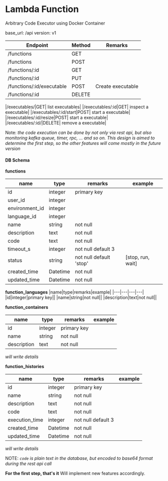 # Lambda Function
Arbitrary Code Executor using Docker Container

base_url: /api
version: v1

|Endpoint|Method|Remarks|
|---|---|---|
|/functions|GET||
|/functions|POST||
|/functions/:id|GET||
|/functions/:id|PUT||
|/functions/:id/executable|POST| Create executable|
|/functions/:id|DELETE|||

|/executables/|GET| list executables|
|/executables/:id|GET| inspect a executable|
|/executables/:id/start|POST| start a executable|
|/executables/:id/resize|POST| start a executable|
|/executables/:id/|DELETE| remove a executable|


Note: *the code execution can be done by not only via rest api, but also monitoring kafka queue, timer, rpc, ... and so on.
This design is aimed to determine the first step, so the other features will come mostly in the future version*

#### DB Schema

**functions**

|name|type|remarks|example|
|---|---|---|---|
|id|integer|primary key||
|user_id|integer|||
|environment_id|integer|||
|language_id|integer|||
|name|string|not null||
|description|text|not null||
|code|text|not null||
|timeout_s|integer|not null default 3||
|status|string|not null default 'stop'|[stop, run, wait]|
|created_time|Datetime|not null||
|updated_time|Datetime|not null|||


**function_languages**
|name|type|remarks|example|
|---|---|---|---|
|id|integer|primary key||
|name|string|not null||
|description|text|not null||


**function_containers**

|name|type|remarks|example|
|---|---|---|---|
|id|integer|primary key||
|name|string|not null||
|description|text|not null||


*will write details*


**function_histories**

|name|type|remarks|example|
|---|---|---|---|
|id|integer|primary key||
|name|string|not null||
|description|text|not null||
|code|text|not null||
|execution_time|integer|not null default 3||
|created_time|Datetime|not null||
|updated_time|Datetime|not null|||

*will write details*



NOTE: *`code` is plain text in the database, but encoded to base64 format during the rest api call*




**For the first step, that's it** Will implement new features accordingly.
